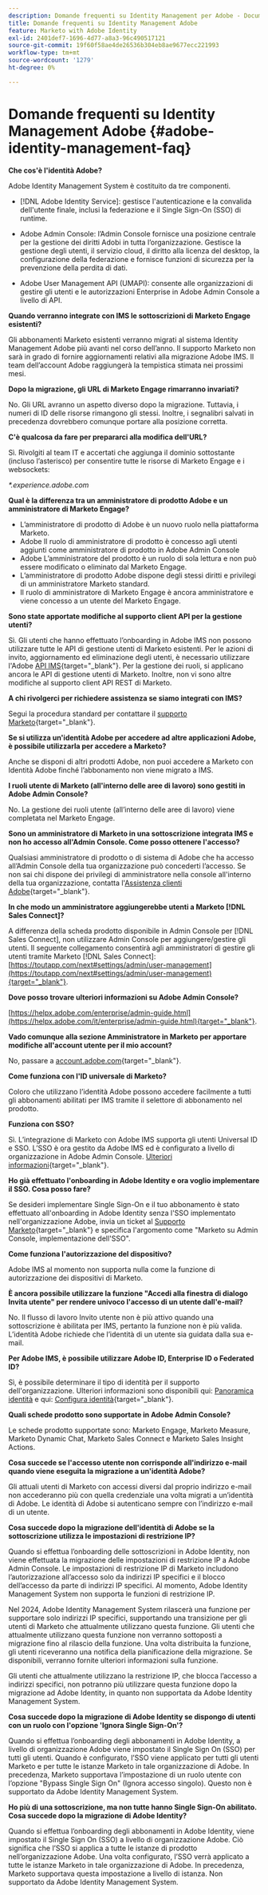 ```yaml
---
description: Domande frequenti su Identity Management per Adobe - Documentazione di Marketo - Documentazione del prodotto
title: Domande frequenti su Identity Management Adobe
feature: Marketo with Adobe Identity
exl-id: 2401def7-1696-4d77-a8a3-96c490517121
source-git-commit: 19f60f58ae4de26536b304eb8ae9677ecc221993
workflow-type: tm+mt
source-wordcount: '1279'
ht-degree: 0%

---
```


# Domande frequenti su Identity Management Adobe {#adobe-identity-management-faq}

**Che cos&#39;è l&#39;identità Adobe?**

Adobe Identity Management System è costituito da tre componenti.

* [!DNL Adobe Identity Service]: gestisce l&#39;autenticazione e la convalida dell&#39;utente finale, inclusi la federazione e il Single Sign-On (SSO) di runtime.

* Adobe Admin Console: l’Admin Console fornisce una posizione centrale per la gestione dei diritti Adobi in tutta l’organizzazione. Gestisce la gestione degli utenti, il servizio cloud, il diritto alla licenza del desktop, la configurazione della federazione e fornisce funzioni di sicurezza per la prevenzione della perdita di dati.

* Adobe User Management API (UMAPI): consente alle organizzazioni di gestire gli utenti e le autorizzazioni Enterprise in Adobe Admin Console a livello di API.

**Quando verranno integrate con IMS le sottoscrizioni di Marketo Engage esistenti?**

Gli abbonamenti Marketo esistenti verranno migrati al sistema Identity Management Adobe più avanti nel corso dell’anno. Il supporto Marketo non sarà in grado di fornire aggiornamenti relativi alla migrazione Adobe IMS. Il team dell’account Adobe raggiungerà la tempistica stimata nei prossimi mesi.

**Dopo la migrazione, gli URL di Marketo Engage rimarranno invariati?**

No. Gli URL avranno un aspetto diverso dopo la migrazione. Tuttavia, i numeri di ID delle risorse rimangono gli stessi. Inoltre, i segnalibri salvati in precedenza dovrebbero comunque portare alla posizione corretta.

**C&#39;è qualcosa da fare per prepararci alla modifica dell&#39;URL?**

Sì. Rivolgiti al team IT e accertati che aggiunga il dominio sottostante (incluso l’asterisco) per consentire tutte le risorse di Marketo Engage e i websockets:

_*.experience.adobe.com_

**Qual è la differenza tra un amministratore di prodotto Adobe e un amministratore di Marketo Engage?**

* L’amministratore di prodotto di Adobe è un nuovo ruolo nella piattaforma Marketo.
* Adobe Il ruolo di amministratore di prodotto è concesso agli utenti aggiunti come amministratore di prodotto in Adobe Admin Console
* Adobe L’amministratore del prodotto è un ruolo di sola lettura e non può essere modificato o eliminato dal Marketo Engage.
* L’amministratore di prodotto Adobe dispone degli stessi diritti e privilegi di un amministratore Marketo standard.
* Il ruolo di amministratore di Marketo Engage è ancora amministratore e viene concesso a un utente del Marketo Engage.

**Sono state apportate modifiche al supporto client API per la gestione utenti?**

Sì. Gli utenti che hanno effettuato l’onboarding in Adobe IMS non possono utilizzare tutte le API di gestione utenti di Marketo esistenti. Per le azioni di invito, aggiornamento ed eliminazione degli utenti, è necessario utilizzare l&#39;Adobe [API IMS](https://www.adobe.io/apis/experienceplatform/umapi-new.html){target="_blank"}. Per la gestione dei ruoli, si applicano ancora le API di gestione utenti di Marketo. Inoltre, non vi sono altre modifiche al supporto client API REST di Marketo.

**A chi rivolgerci per richiedere assistenza se siamo integrati con IMS?**

Segui la procedura standard per contattare il [supporto Marketo](https://nation.marketo.com/t5/support/ct-p/Support){target="_blank"}.

**Se si utilizza un&#39;identità Adobe per accedere ad altre applicazioni Adobe, è possibile utilizzarla per accedere a Marketo?**

Anche se disponi di altri prodotti Adobe, non puoi accedere a Marketo con Identità Adobe finché l’abbonamento non viene migrato a IMS.

**I ruoli utente di Marketo (all&#39;interno delle aree di lavoro) sono gestiti in Adobe Admin Console?**

No. La gestione dei ruoli utente (all’interno delle aree di lavoro) viene completata nel Marketo Engage.

**Sono un amministratore di Marketo in una sottoscrizione integrata IMS e non ho accesso all&#39;Admin Console. Come posso ottenere l&#39;accesso?**

Qualsiasi amministratore di prodotto o di sistema di Adobe che ha accesso all’Admin Console della tua organizzazione può concederti l’accesso. Se non sai chi dispone dei privilegi di amministratore nella console all&#39;interno della tua organizzazione, contatta l&#39;[Assistenza clienti Adobe](https://helpx.adobe.com/contact.html){target="_blank"}.

**In che modo un amministratore aggiungerebbe utenti a Marketo [!DNL Sales Connect]?**

A differenza della scheda prodotto disponibile in Admin Console per [!DNL Sales Connect], non utilizzare Admin Console per aggiungere/gestire gli utenti. Il seguente collegamento consentirà agli amministratori di gestire gli utenti tramite Marketo [!DNL Sales Connect]: [https://toutapp.com/next#settings/admin/user-management](https://toutapp.com/next#settings/admin/user-management){target="_blank"}.

**Dove posso trovare ulteriori informazioni su Adobe Admin Console?**

[https://helpx.adobe.com/enterprise/admin-guide.html](https://helpx.adobe.com/it/enterprise/admin-guide.html){target="_blank"}.

**Vado comunque alla sezione Amministratore in Marketo per apportare modifiche all&#39;account utente per il mio account?**

No, passare a [account.adobe.com](https://account.adobe.com){target="_blank"}.

**Come funziona con l&#39;ID universale di Marketo?**

Coloro che utilizzano l’identità Adobe possono accedere facilmente a tutti gli abbonamenti abilitati per IMS tramite il selettore di abbonamento nel prodotto.

**Funziona con SSO?**

Sì. L’integrazione di Marketo con Adobe IMS supporta gli utenti Universal ID e SSO. L’SSO è ora gestito da Adobe IMS ed è configurato a livello di organizzazione in Adobe Admin Console. [Ulteriori informazioni](https://helpx.adobe.com/enterprise/using/set-up-identity.html){target="_blank"}.

**Ho già effettuato l&#39;onboarding in Adobe Identity e ora voglio implementare il SSO. Cosa posso fare?**

Se desideri implementare Single Sign-On e il tuo abbonamento è stato effettuato all&#39;onboarding in Adobe Identity senza l&#39;SSO implementato nell&#39;organizzazione Adobe, invia un ticket al [Supporto Marketo](https://nation.marketo.com/){target="_blank"} e specifica l&#39;argomento come &quot;Marketo su Admin Console, implementazione dell&#39;SSO&quot;.

**Come funziona l&#39;autorizzazione del dispositivo?**

Adobe IMS al momento non supporta nulla come la funzione di autorizzazione dei dispositivi di Marketo.

**È ancora possibile utilizzare la funzione &quot;Accedi alla finestra di dialogo Invita utente&quot; per rendere univoco l&#39;accesso di un utente dall&#39;e-mail?**

No. Il flusso di lavoro Invito utente non è più attivo quando una sottoscrizione è abilitata per IMS, pertanto la funzione non è più valida. L’identità Adobe richiede che l’identità di un utente sia guidata dalla sua e-mail.

**Per Adobe IMS, è possibile utilizzare Adobe ID, Enterprise ID o Federated ID?**

Sì, è possibile determinare il tipo di identità per il supporto dell&#39;organizzazione. Ulteriori informazioni sono disponibili qui: [Panoramica identità](https://helpx.adobe.com/enterprise/using/identity.html) e qui: [Configura identità](https://helpx.adobe.com/enterprise/using/set-up-identity.html){target="_blank"}.

**Quali schede prodotto sono supportate in Adobe Admin Console?**

Le schede prodotto supportate sono: Marketo Engage, Marketo Measure, Marketo Dynamic Chat, Marketo Sales Connect e Marketo Sales Insight Actions.

**Cosa succede se l&#39;accesso utente non corrisponde all&#39;indirizzo e-mail quando viene eseguita la migrazione a un&#39;identità Adobe?**

Gli attuali utenti di Marketo con accessi diversi dal proprio indirizzo e-mail non accederanno più con quella credenziale una volta migrati a un’identità di Adobe. Le identità di Adobe si autenticano sempre con l’indirizzo e-mail di un utente.

**Cosa succede dopo la migrazione dell&#39;identità di Adobe se la sottoscrizione utilizza le impostazioni di restrizione IP?**

Quando si effettua l’onboarding delle sottoscrizioni in Adobe Identity, non viene effettuata la migrazione delle impostazioni di restrizione IP a Adobe Admin Console. Le impostazioni di restrizione IP di Marketo includono l’autorizzazione all’accesso solo da indirizzi IP specifici e il blocco dell’accesso da parte di indirizzi IP specifici. Al momento, Adobe Identity Management System non supporta le funzioni di restrizione IP.

Nel 2024, Adobe Identity Management System rilascerà una funzione per supportare solo indirizzi IP specifici, supportando una transizione per gli utenti di Marketo che attualmente utilizzano questa funzione. Gli utenti che attualmente utilizzano questa funzione non verranno sottoposti a migrazione fino al rilascio della funzione. Una volta distribuita la funzione, gli utenti riceveranno una notifica della pianificazione della migrazione. Se disponibili, verranno fornite ulteriori informazioni sulla funzione.

Gli utenti che attualmente utilizzano la restrizione IP, che blocca l’accesso a indirizzi specifici, non potranno più utilizzare questa funzione dopo la migrazione ad Adobe Identity, in quanto non supportata da Adobe Identity Management System.

**Cosa succede dopo la migrazione di Adobe Identity se dispongo di utenti con un ruolo con l&#39;opzione &#39;Ignora Single Sign-On&#39;?**

Quando si effettua l’onboarding degli abbonamenti in Adobe Identity, a livello di organizzazione Adobe viene impostato il Single Sign On (SSO) per tutti gli utenti. Quando è configurato, l’SSO viene applicato per tutti gli utenti Marketo e per tutte le istanze Marketo in tale organizzazione di Adobe. In precedenza, Marketo supportava l’impostazione di un ruolo utente con l’opzione &quot;Bypass Single Sign On&quot; (Ignora accesso singolo). Questo non è supportato da Adobe Identity Management System.

**Ho più di una sottoscrizione, ma non tutte hanno Single Sign-On abilitato. Cosa succede dopo la migrazione di Adobe Identity?**

Quando si effettua l’onboarding degli abbonamenti in Adobe Identity, viene impostato il Single Sign On (SSO) a livello di organizzazione Adobe. Ciò significa che l’SSO si applica a tutte le istanze di prodotto nell’organizzazione Adobe. Una volta configurato, l’SSO verrà applicato a tutte le istanze Marketo in tale organizzazione di Adobe. In precedenza, Marketo supportava questa impostazione a livello di istanza. Non supportato da Adobe Identity Management System.
